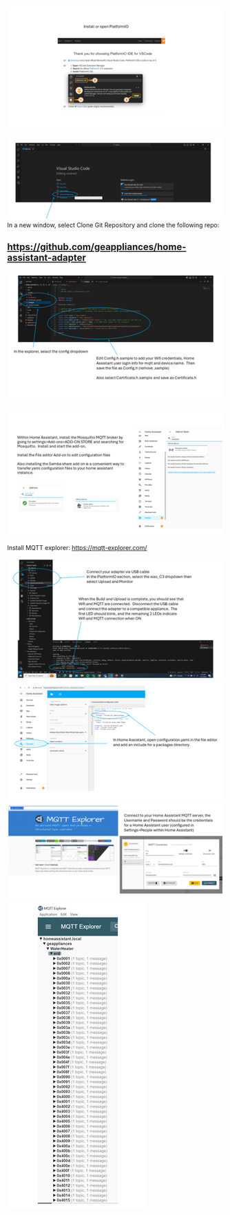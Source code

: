 ![Slide1](./images/Slide1.PNG)
---
![Slide2](./images/Slide2.PNG)
In a new window, select Clone Git Repository and clone the following repo:

https://github.com/geappliances/home-assistant-adapter
---
![Slide3](./images/Slide3.PNG)
---
![Slide4](./images/Slide4.PNG)
---
Install MQTT explorer: https://mqtt-explorer.com/

![Slide5](./images/Slide5.PNG)
![Slide6](./images/Slide6.PNG)
![Slide7](./images/Slide7.PNG)
![Slide8](./images/Slide8.PNG)